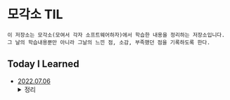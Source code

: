 # 모각소 TIL
```
이 저장소는 모각소(모여서 각자 소프트웨어하자)에서 학습한 내용을 정리하는 저장소입니다. 그 날의 학습내용뿐만 아니라 그날의 느낀 점, 소감, 부족했던 점을 기록하도록 한다.
```

## Today I Learned

* [2022.07.06](TIL_220706.md) <details><summary>정리</summary>
도커에 대한 정보를 검색하고, 습득한 정보를 Markdown 문법을 통해 Github로 가져오는 과정에서 최근에 학습한 Markdown을 상기시키며 활용할 수 있었고, 금일 실전코딩 수업에서 다룬 도커의 개념에 대해 조금 더 복습하는 시간을 가졌다. 아직 도커가 어떻게 구체적으로 사용되고 활용되는 지, 어째서 기업에서 도커를 알고, 다룰 줄 아는 개발자들을 우대하는 지는 아직 잘 모르겠다. 내일 진행될 실전코딩 수업과 다음 TIL에서는 이와 같은 내용도 추가하도록 하겠다.
</details>